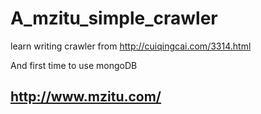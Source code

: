 # A_mzitu_simple_crawler
learn writing crawler from http://cuiqingcai.com/3314.html

And first time to use mongoDB

## http://www.mzitu.com/
